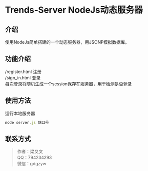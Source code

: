 # Trends-Server NodeJs动态服务器

## 介绍

使用NodeJs简单搭建的一个动态服务器，用JSONP模拟数据库。

## 功能介绍

/register.html 注册  
/sign_in.html 登录  
每次登录将随机生成一个session保存在服务器，用于检测是否登录

## 使用方法

运行本地服务器

```js
node server.js 端口号
```

## 联系方式

> 作者：梁又文  
> QQ：794234293  
> 微信：gdgzyw